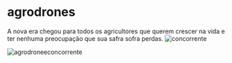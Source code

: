 # agrodrones
A nova era chegou para todos os agricultores que querem crescer na vida e ter nenhuma preocupação que sua safra sofra perdas.
![concorrente](https://user-images.githubusercontent.com/131736641/234173356-2c7f1e7c-e861-4951-858c-646f1247505c.png)

![agrodroneeconcorrente](https://user-images.githubusercontent.com/131736641/234173390-f3566e34-5e14-4f99-842d-509bad99ea28.png)
